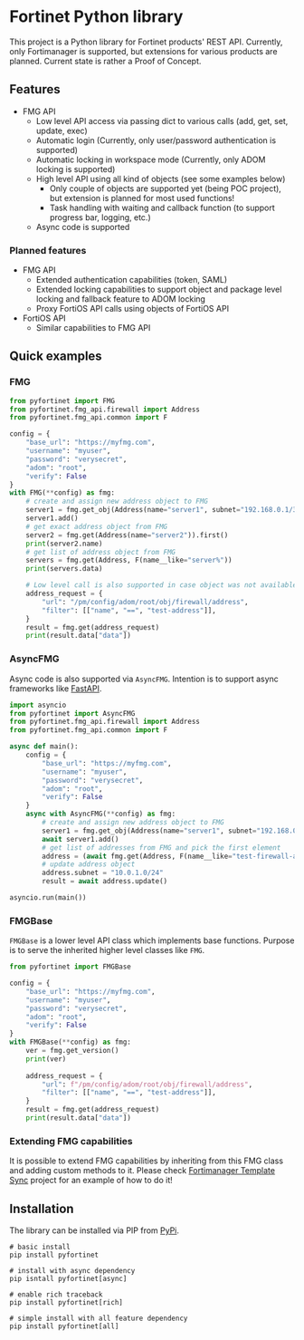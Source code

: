 # Fortinet Python library

[//]: # (--8<-- [start:intro])

This project is a Python library for Fortinet products' REST API. Currently, only Fortimanager is supported, but
extensions for various products are planned. Current state is rather a Proof of Concept.

## Features

* FMG API
    * Low level API access via passing dict to various calls (add, get, set, update, exec)
    * Automatic login (Currently, only user/password authentication is supported)
    * Automatic locking in workspace mode (Currently, only ADOM locking is supported)
    * High level API using all kind of objects (see some examples below)
        * Only couple of objects are supported yet (being POC project), but extension is planned for most used functions!
        * Task handling with waiting and callback function (to support progress bar, logging, etc.)
    * Async code is supported

### Planned features

* FMG API
    * Extended authentication capabilities (token, SAML)
    * Extended locking capabilities to support object and package level locking and fallback feature to ADOM locking
    * Proxy FortiOS API calls using objects of FortiOS API
* FortiOS API
    * Similar capabilities to FMG API

[//]: # (--8<-- [end:intro])

## Quick examples

### FMG

```python
from pyfortinet import FMG
from pyfortinet.fmg_api.firewall import Address
from pyfortinet.fmg_api.common import F

config = {
    "base_url": "https://myfmg.com",
    "username": "myuser",
    "password": "verysecret",
    "adom": "root",
    "verify": False
}
with FMG(**config) as fmg:
    # create and assign new address object to FMG
    server1 = fmg.get_obj(Address(name="server1", subnet="192.168.0.1/32"))
    server1.add()
    # get exact address object from FMG
    server2 = fmg.get(Address(name="server2")).first()
    print(server2.name)
    # get list of address object from FMG
    servers = fmg.get(Address, F(name__like="server%"))
    print(servers.data)

    # Low level call is also supported in case object was not available
    address_request = {
        "url": "/pm/config/adom/root/obj/firewall/address",
        "filter": [["name", "==", "test-address"]],
    }
    result = fmg.get(address_request)
    print(result.data["data"])
```

### AsyncFMG

Async code is also supported via `AsyncFMG`. Intention is to support async frameworks like
[FastAPI](https://fastapi.tiangolo.com/).

```python
import asyncio
from pyfortinet import AsyncFMG
from pyfortinet.fmg_api.firewall import Address
from pyfortinet.fmg_api.common import F

async def main():
    config = {
        "base_url": "https://myfmg.com",
        "username": "myuser",
        "password": "verysecret",
        "adom": "root",
        "verify": False
    }
    async with AsyncFMG(**config) as fmg:
        # create and assign new address object to FMG
        server1 = fmg.get_obj(Address(name="server1", subnet="192.168.0.1/32"))
        await server1.add()
        # get list of addresses from FMG and pick the first element
        address = (await fmg.get(Address, F(name__like="test-firewall-addr%"))).first()
        # update address object
        address.subnet = "10.0.1.0/24"
        result = await address.update()

asyncio.run(main())
```

### FMGBase

``FMGBase`` is a lower level API class which implements base functions. Purpose is to serve the inherited higher level
classes like ``FMG``.

```python
from pyfortinet import FMGBase

config = {
    "base_url": "https://myfmg.com",
    "username": "myuser",
    "password": "verysecret",
    "adom": "root",
    "verify": False
}
with FMGBase(**config) as fmg:
    ver = fmg.get_version()
    print(ver)
    
    address_request = {
        "url": f"/pm/config/adom/root/obj/firewall/address",
        "filter": [["name", "==", "test-address"]],
    }
    result = fmg.get(address_request)
    print(result.data["data"])
```

### Extending FMG capabilities

It is possible to extend FMG capabilities by inheriting from this FMG class and adding custom methods to it.
Please check [Fortimanager Template Sync](https://github.com/realvitya/fortimanager-template-sync) project for an
example of how to do it!

## Installation

The library can be installed via PIP from [PyPi](https://pypi.org/project/pyfortinet).

```shell
# basic install
pip install pyfortinet

# install with async dependency
pip isntall pyfortinet[async]

# enable rich traceback
pip install pyfortinet[rich]

# simple install with all feature dependency
pip install pyfortinet[all]
```
